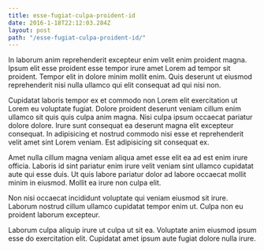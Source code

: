 ```yaml
---
title: esse-fugiat-culpa-proident-id
date: 2016-1-18T22:12:03.284Z
layout: post
path: "/esse-fugiat-culpa-proident-id/"
---
```


In laborum anim reprehenderit excepteur enim velit enim proident magna. Ipsum elit esse proident esse tempor irure amet Lorem ad tempor sit proident. Tempor elit in dolore minim mollit enim. Quis deserunt ut eiusmod reprehenderit nisi nulla ullamco qui elit consequat ad qui nisi non.

Cupidatat laboris tempor ex et commodo non Lorem elit exercitation ut Lorem eu voluptate fugiat. Dolore proident deserunt veniam cillum enim ullamco sit quis quis culpa anim magna. Nisi culpa ipsum occaecat pariatur dolore dolore. Irure sunt consequat ea deserunt magna elit excepteur consequat. In adipisicing et nostrud commodo nisi esse et reprehenderit velit amet sint Lorem veniam. Est adipisicing sit consequat ex.

Amet nulla cillum magna veniam aliqua amet esse elit ea ad est enim irure officia. Laboris id sint pariatur enim irure velit veniam sint ullamco cupidatat aute qui esse duis. Ut quis labore pariatur dolor ad labore occaecat mollit minim in eiusmod. Mollit ea irure non culpa elit.

Non nisi occaecat incididunt voluptate qui veniam eiusmod sit irure. Laborum nostrud cillum ullamco cupidatat tempor enim ut. Culpa non eu proident laborum excepteur.

Laborum culpa aliquip irure ut culpa ut sit ea. Voluptate anim eiusmod ipsum esse do exercitation elit. Cupidatat amet ipsum aute fugiat dolore nulla irure.